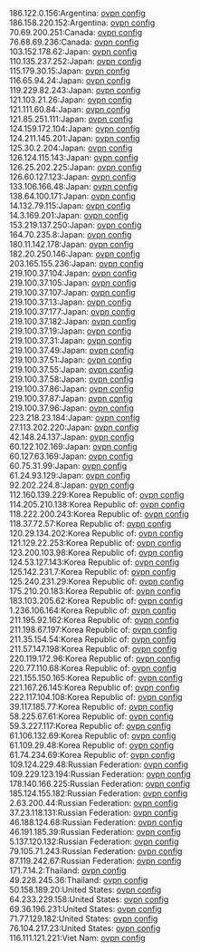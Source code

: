 186.122.0.156:Argentina: [ovpn config](vpn/186_122_0_156.ovpn)  
186.158.220.152:Argentina: [ovpn config](vpn/186_158_220_152.ovpn)  
70.69.200.251:Canada: [ovpn config](vpn/70_69_200_251.ovpn)  
76.68.69.236:Canada: [ovpn config](vpn/76_68_69_236.ovpn)  
103.152.178.62:Japan: [ovpn config](vpn/103_152_178_62.ovpn)  
110.135.237.252:Japan: [ovpn config](vpn/110_135_237_252.ovpn)  
115.179.30.15:Japan: [ovpn config](vpn/115_179_30_15.ovpn)  
116.65.94.24:Japan: [ovpn config](vpn/116_65_94_24.ovpn)  
119.229.82.243:Japan: [ovpn config](vpn/119_229_82_243.ovpn)  
121.103.21.26:Japan: [ovpn config](vpn/121_103_21_26.ovpn)  
121.111.60.84:Japan: [ovpn config](vpn/121_111_60_84.ovpn)  
121.85.251.111:Japan: [ovpn config](vpn/121_85_251_111.ovpn)  
124.159.172.104:Japan: [ovpn config](vpn/124_159_172_104.ovpn)  
124.211.145.201:Japan: [ovpn config](vpn/124_211_145_201.ovpn)  
125.30.2.204:Japan: [ovpn config](vpn/125_30_2_204.ovpn)  
126.124.115.143:Japan: [ovpn config](vpn/126_124_115_143.ovpn)  
126.25.202.225:Japan: [ovpn config](vpn/126_25_202_225.ovpn)  
126.60.127.123:Japan: [ovpn config](vpn/126_60_127_123.ovpn)  
133.106.166.48:Japan: [ovpn config](vpn/133_106_166_48.ovpn)  
138.64.100.171:Japan: [ovpn config](vpn/138_64_100_171.ovpn)  
14.132.79.115:Japan: [ovpn config](vpn/14_132_79_115.ovpn)  
14.3.169.201:Japan: [ovpn config](vpn/14_3_169_201.ovpn)  
153.219.137.250:Japan: [ovpn config](vpn/153_219_137_250.ovpn)  
164.70.235.8:Japan: [ovpn config](vpn/164_70_235_8.ovpn)  
180.11.142.178:Japan: [ovpn config](vpn/180_11_142_178.ovpn)  
182.20.250.146:Japan: [ovpn config](vpn/182_20_250_146.ovpn)  
203.165.155.236:Japan: [ovpn config](vpn/203_165_155_236.ovpn)  
219.100.37.104:Japan: [ovpn config](vpn/219_100_37_104.ovpn)  
219.100.37.105:Japan: [ovpn config](vpn/219_100_37_105.ovpn)  
219.100.37.107:Japan: [ovpn config](vpn/219_100_37_107.ovpn)  
219.100.37.13:Japan: [ovpn config](vpn/219_100_37_13.ovpn)  
219.100.37.177:Japan: [ovpn config](vpn/219_100_37_177.ovpn)  
219.100.37.182:Japan: [ovpn config](vpn/219_100_37_182.ovpn)  
219.100.37.19:Japan: [ovpn config](vpn/219_100_37_19.ovpn)  
219.100.37.31:Japan: [ovpn config](vpn/219_100_37_31.ovpn)  
219.100.37.49:Japan: [ovpn config](vpn/219_100_37_49.ovpn)  
219.100.37.51:Japan: [ovpn config](vpn/219_100_37_51.ovpn)  
219.100.37.55:Japan: [ovpn config](vpn/219_100_37_55.ovpn)  
219.100.37.58:Japan: [ovpn config](vpn/219_100_37_58.ovpn)  
219.100.37.86:Japan: [ovpn config](vpn/219_100_37_86.ovpn)  
219.100.37.87:Japan: [ovpn config](vpn/219_100_37_87.ovpn)  
219.100.37.96:Japan: [ovpn config](vpn/219_100_37_96.ovpn)  
223.218.23.184:Japan: [ovpn config](vpn/223_218_23_184.ovpn)  
27.113.202.220:Japan: [ovpn config](vpn/27_113_202_220.ovpn)  
42.148.24.137:Japan: [ovpn config](vpn/42_148_24_137.ovpn)  
60.122.102.169:Japan: [ovpn config](vpn/60_122_102_169.ovpn)  
60.127.63.169:Japan: [ovpn config](vpn/60_127_63_169.ovpn)  
60.75.31.99:Japan: [ovpn config](vpn/60_75_31_99.ovpn)  
61.24.93.129:Japan: [ovpn config](vpn/61_24_93_129.ovpn)  
92.202.224.8:Japan: [ovpn config](vpn/92_202_224_8.ovpn)  
112.160.139.229:Korea Republic of: [ovpn config](vpn/112_160_139_229.ovpn)  
114.205.210.138:Korea Republic of: [ovpn config](vpn/114_205_210_138.ovpn)  
118.222.200.243:Korea Republic of: [ovpn config](vpn/118_222_200_243.ovpn)  
118.37.72.57:Korea Republic of: [ovpn config](vpn/118_37_72_57.ovpn)  
120.29.134.202:Korea Republic of: [ovpn config](vpn/120_29_134_202.ovpn)  
121.129.22.253:Korea Republic of: [ovpn config](vpn/121_129_22_253.ovpn)  
123.200.103.98:Korea Republic of: [ovpn config](vpn/123_200_103_98.ovpn)  
124.53.127.143:Korea Republic of: [ovpn config](vpn/124_53_127_143.ovpn)  
125.142.231.7:Korea Republic of: [ovpn config](vpn/125_142_231_7.ovpn)  
125.240.231.29:Korea Republic of: [ovpn config](vpn/125_240_231_29.ovpn)  
175.210.20.183:Korea Republic of: [ovpn config](vpn/175_210_20_183.ovpn)  
183.103.205.62:Korea Republic of: [ovpn config](vpn/183_103_205_62.ovpn)  
1.236.106.164:Korea Republic of: [ovpn config](vpn/1_236_106_164.ovpn)  
211.195.92.162:Korea Republic of: [ovpn config](vpn/211_195_92_162.ovpn)  
211.198.67.197:Korea Republic of: [ovpn config](vpn/211_198_67_197.ovpn)  
211.35.154.54:Korea Republic of: [ovpn config](vpn/211_35_154_54.ovpn)  
211.57.147.198:Korea Republic of: [ovpn config](vpn/211_57_147_198.ovpn)  
220.119.172.96:Korea Republic of: [ovpn config](vpn/220_119_172_96.ovpn)  
220.77.110.68:Korea Republic of: [ovpn config](vpn/220_77_110_68.ovpn)  
221.155.150.165:Korea Republic of: [ovpn config](vpn/221_155_150_165.ovpn)  
221.167.26.145:Korea Republic of: [ovpn config](vpn/221_167_26_145.ovpn)  
222.117.104.108:Korea Republic of: [ovpn config](vpn/222_117_104_108.ovpn)  
39.117.185.77:Korea Republic of: [ovpn config](vpn/39_117_185_77.ovpn)  
58.225.67.61:Korea Republic of: [ovpn config](vpn/58_225_67_61.ovpn)  
59.3.227.117:Korea Republic of: [ovpn config](vpn/59_3_227_117.ovpn)  
61.106.132.69:Korea Republic of: [ovpn config](vpn/61_106_132_69.ovpn)  
61.109.29.48:Korea Republic of: [ovpn config](vpn/61_109_29_48.ovpn)  
61.74.234.69:Korea Republic of: [ovpn config](vpn/61_74_234_69.ovpn)  
109.124.229.48:Russian Federation: [ovpn config](vpn/109_124_229_48.ovpn)  
109.229.123.194:Russian Federation: [ovpn config](vpn/109_229_123_194.ovpn)  
178.140.166.225:Russian Federation: [ovpn config](vpn/178_140_166_225.ovpn)  
185.124.155.182:Russian Federation: [ovpn config](vpn/185_124_155_182.ovpn)  
2.63.200.44:Russian Federation: [ovpn config](vpn/2_63_200_44.ovpn)  
37.23.118.131:Russian Federation: [ovpn config](vpn/37_23_118_131.ovpn)  
46.188.124.68:Russian Federation: [ovpn config](vpn/46_188_124_68.ovpn)  
46.191.185.39:Russian Federation: [ovpn config](vpn/46_191_185_39.ovpn)  
5.137.120.132:Russian Federation: [ovpn config](vpn/5_137_120_132.ovpn)  
79.105.71.243:Russian Federation: [ovpn config](vpn/79_105_71_243.ovpn)  
87.119.242.67:Russian Federation: [ovpn config](vpn/87_119_242_67.ovpn)  
171.7.14.2:Thailand: [ovpn config](vpn/171_7_14_2.ovpn)  
49.228.245.36:Thailand: [ovpn config](vpn/49_228_245_36.ovpn)  
50.158.189.20:United States: [ovpn config](vpn/50_158_189_20.ovpn)  
64.233.229.158:United States: [ovpn config](vpn/64_233_229_158.ovpn)  
69.36.196.231:United States: [ovpn config](vpn/69_36_196_231.ovpn)  
71.77.129.182:United States: [ovpn config](vpn/71_77_129_182.ovpn)  
76.104.217.23:United States: [ovpn config](vpn/76_104_217_23.ovpn)  
116.111.121.221:Viet Nam: [ovpn config](vpn/116_111_121_221.ovpn)  
